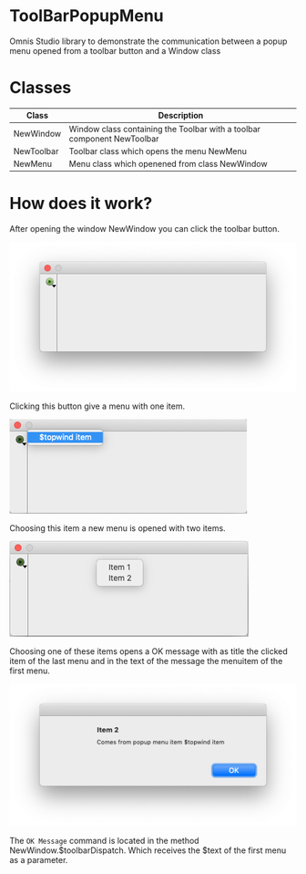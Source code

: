 # ToolBarPopupMenu
Omnis Studio library to demonstrate the communication between a popup menu opened from a toolbar button and a Window class

# Classes
| Class | Description |
|-------|-------------|
| NewWindow | Window class containing the Toolbar with a toolbar component NewToolbar |
| NewToolbar | Toolbar class which opens the menu NewMenu
| NewMenu | Menu class which openened from class NewWindow |

# How does it work?
After opening the window NewWindow you can click the toolbar button.

![NewWindow class](Documentation/Images/NewWindow.png)

Clicking this button give a menu with one item.

![NewWindow class](Documentation/Images/PopupMenuClicked.png)

Choosing this item a new menu is opened with two items.

![NewWindow class](Documentation/Images/PopupList.png)

Choosing one of these items opens a OK message with as title the 
clicked item of the last menu and in the text of the message the menuitem of the first menu. 

![NewWindow class](Documentation/Images/OKMessage.png)

The `OK Message` command is located in the method NewWindow.$toolbarDispatch. Which receives the $text of the first 
menu as a parameter.
